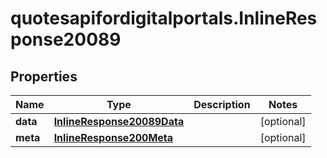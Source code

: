# quotesapifordigitalportals.InlineResponse20089

## Properties

Name | Type | Description | Notes
------------ | ------------- | ------------- | -------------
**data** | [**InlineResponse20089Data**](InlineResponse20089Data.md) |  | [optional] 
**meta** | [**InlineResponse200Meta**](InlineResponse200Meta.md) |  | [optional] 


